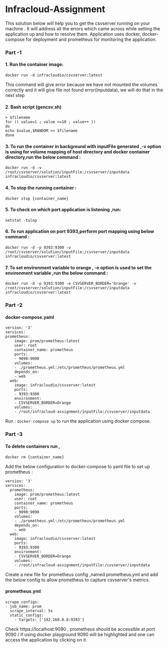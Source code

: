 # Infracloud-Assignment 
This solution below will help you to get the csvserver running on your machine . It will address all the errors which came across while setting the application up and how to resolve them. Application uses docker, docker-compose for deployment and prometheus for monitoring the application.

### Part -1

#### 1. Run the container image:

`docker run -d infracloudio/csvserver:latest`

This command will give error because we have not mounted the volumes correctly and it will give file not found error(inputdata),
 we will do that in the next step

#### 2.  Bash script (gencsv.sh)

 ```filename=inputFile
 > $filename
 for (( value=1 ; value <=10 ; value++ ))
 do
 echo $value,$RANDOM >> $filename
 done 
 ```
 #### 3. To run the container in background with inputFile generated ,-v option is using for volume mapping of host directory and docker container directory,run the below command : 

`docker run -d -v /root/csvserver/solution/inputFile:/csvserver/inputdata infracloudio/csvserver:latest`

#### 4. To stop the running container :
`docker stop {container_name} `

#### 5. To check on which port application is listening ,run:
 `netstat -tulnp`

#### 6. To run application on port 9393,perform port mapping using below command :

`docker run -d -p 9393:9300 -v /root/csvserver/solution/inputFile:/csvserver/inputdata infracloudio/csvserver:latest`

#### 7. To set environment variable to orange , -e option is used to set the environment variable ,run the below command :

`docker run -d -p 9393:9300 -e CSVSERVER_BORDER='Orange' -v /root/csvserver/solution/inputFile:/csvserver/inputdata infracloudio/csvserver:latest`

### Part -2
#### docker-compose.yaml 
```
version: '3'
services:
prometheus:
    image: prom/prometheus:latest
    user: root
    container_name: prometheus
    ports:
    - 9090:9090
    volumes:
    - ./prometheus.yml:/etc/prometheus/prometheus.yml
    depends_on:
    - web
  web:
    image: infracloudio/csvserver:latest
    ports:
    - 9393:9300
    environment:
    - CSVSERVER_BORDER=Orange
    volumes:
    - /root/infracloud-assignment/inputFile:/csvserver/inputdata
```
Run : `docker-compose up` to run the application using docker compose.

### Part -3
#### To delete containers run ,
`docker rm {container_name}`

Add the below configuration to docker-compose to yaml file to set up prometheus :
```
version: '3'
services:
  prometheus:
    image: prom/prometheus:latest
    user: root
    container_name: prometheus
    ports:
    - 9090:9090
    volumes:
    - ./prometheus.yml:/etc/prometheus/prometheus.yml
    depends_on:
    - web
  web:
    image: infracloudio/csvserver:latest
    ports:
    - 9393:9300
    environment:
    - CSVSERVER_BORDER=Orange
    volumes:
    - /root/infracloud-assignment/inputFile:/csvserver/inputdata
```
Create a new file for prometheus config ,named prometheus.yml and add the below config to allow prometheus to capture csvserver's metrics.
#### prometheus.yml
```
scrape_configs:
- job_name: prom
  scrape_interval: 5s
  static_configs:
    - targets: ['192.168.0.8:9393']
```
Check https://localhost:9090 , prometheus should be accessible at port 9090 / if using docker playground 9090 will be highlighted and one can access the application by clicking on it.




